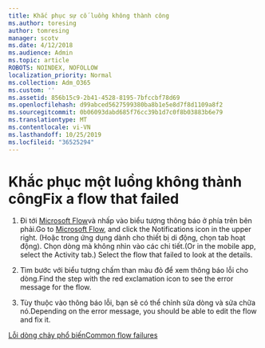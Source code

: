 ```yaml
---
title: Khắc phục sự cố luồng không thành công
ms.author: toresing
author: tomresing
manager: scotv
ms.date: 4/12/2018
ms.audience: Admin
ms.topic: article
ROBOTS: NOINDEX, NOFOLLOW
localization_priority: Normal
ms.collection: Adm_O365
ms.custom: ''
ms.assetid: 856b15c9-2b41-4528-8195-7bfccbf78d69
ms.openlocfilehash: d99abced5627599380ba8b1e5e8d7f8d1109a8f2
ms.sourcegitcommit: 0b06093dabd685f76cc39b1d7c0f8b03883b6e79
ms.translationtype: MT
ms.contentlocale: vi-VN
ms.lasthandoff: 10/25/2019
ms.locfileid: "36525294"
---
```

# <a name="fix-a-flow-that-failed"></a><span data-ttu-id="2a1f6-102">Khắc phục một luồng không thành công</span><span class="sxs-lookup"><span data-stu-id="2a1f6-102">Fix a flow that failed</span></span>

1. <span data-ttu-id="2a1f6-103">Đi tới [Microsoft Flow](https://flow.microsoft.com/)và nhấp vào biểu tượng thông báo ở phía trên bên phải.</span><span class="sxs-lookup"><span data-stu-id="2a1f6-103">Go to [Microsoft Flow](https://flow.microsoft.com/), and click the Notifications icon in the upper right.</span></span> <span data-ttu-id="2a1f6-104">(Hoặc trong ứng dụng dành cho thiết bị di động, chọn tab hoạt động). Chọn dòng mà không nhìn vào các chi tiết.</span><span class="sxs-lookup"><span data-stu-id="2a1f6-104">(Or in the mobile app, select the Activity tab.) Select the flow that failed to look at the details.</span></span>
    
2. <span data-ttu-id="2a1f6-105">Tìm bước với biểu tượng chấm than màu đỏ để xem thông báo lỗi cho dòng.</span><span class="sxs-lookup"><span data-stu-id="2a1f6-105">Find the step with the red exclamation icon to see the error message for the flow.</span></span>
    
3. <span data-ttu-id="2a1f6-106">Tùy thuộc vào thông báo lỗi, bạn sẽ có thể chỉnh sửa dòng và sửa chữa nó.</span><span class="sxs-lookup"><span data-stu-id="2a1f6-106">Depending on the error message, you should be able to edit the flow and fix it.</span></span> 
    
[<span data-ttu-id="2a1f6-107">Lỗi dòng chảy phổ biến</span><span class="sxs-lookup"><span data-stu-id="2a1f6-107">Common flow failures</span></span>](https://go.microsoft.com/fwlink/?linkid=872110)
  

